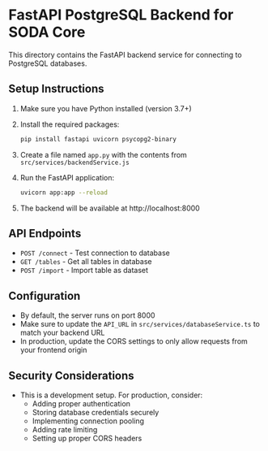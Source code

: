 
# FastAPI PostgreSQL Backend for SODA Core

This directory contains the FastAPI backend service for connecting to PostgreSQL databases.

## Setup Instructions

1. Make sure you have Python installed (version 3.7+)

2. Install the required packages:
   ```bash
   pip install fastapi uvicorn psycopg2-binary
   ```

3. Create a file named `app.py` with the contents from `src/services/backendService.js`

4. Run the FastAPI application:
   ```bash
   uvicorn app:app --reload
   ```

5. The backend will be available at http://localhost:8000

## API Endpoints

- `POST /connect` - Test connection to database
- `GET /tables` - Get all tables in database
- `POST /import` - Import table as dataset

## Configuration

- By default, the server runs on port 8000
- Make sure to update the `API_URL` in `src/services/databaseService.ts` to match your backend URL
- In production, update the CORS settings to only allow requests from your frontend origin

## Security Considerations

- This is a development setup. For production, consider:
  - Adding proper authentication
  - Storing database credentials securely
  - Implementing connection pooling
  - Adding rate limiting
  - Setting up proper CORS headers
